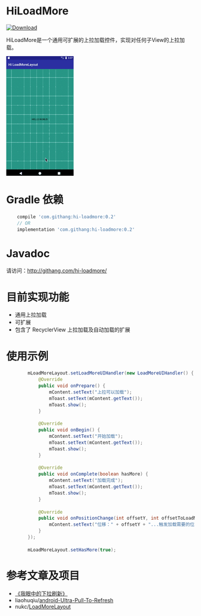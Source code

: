 HiLoadMore
===

 [ ![Download](https://api.bintray.com/packages/msdx/maven/HiLoadMore/images/download.svg) ](https://bintray.com/msdx/maven/HiLoadMore/_latestVersion)

HiLoadMore是一个通用可扩展的上拉加载控件，实现对任何子View的上拉加载。

![预览图](./images/1.gif)

# Gradle 依赖

```groovy
    compile 'com.githang:hi-loadmore:0.2'
    // OR
    implementation 'com.githang:hi-loadmore:0.2'
```

# Javadoc

请访问：http://githang.com/hi-loadmore/

# 目前实现功能

- 通用上拉加载
- 可扩展
- 包含了 RecyclerView 上拉加载及自动加载的扩展

# 使用示例
```java
        mLoadMoreLayout.setLoadMoreUIHandler(new LoadMoreUIHandler() {
            @Override
            public void onPrepare() {
                mContent.setText("上拉可以加载");
                mToast.setText(mContent.getText());
                mToast.show();
            }

            @Override
            public void onBegin() {
                mContent.setText("开始加载");
                mToast.setText(mContent.getText());
                mToast.show();
            }

            @Override
            public void onComplete(boolean hasMore) {
                mContent.setText("加载完成");
                mToast.setText(mContent.getText());
                mToast.show();
            }

            @Override
            public void onPositionChange(int offsetY, int offsetToLoadMore) {
                mContent.setText("位移：" + offsetY + "...触发加载需要的位移:" + offsetToLoadMore);
            }
        });

        mLoadMoreLayout.setHasMore(true);
```

# 参考文章及项目

- [《我眼中的下拉刷新》](https://www.liaohuqiu.net/cn/posts/the-pull-to-refresh-in-my-eyes/)
- liaohuqiu/[android-Ultra-Pull-To-Refresh](https://github.com/liaohuqiu/android-Ultra-Pull-To-Refresh)
- nukc/[LoadMoreLayout](https://github.com/nukc/LoadMoreLayout)
